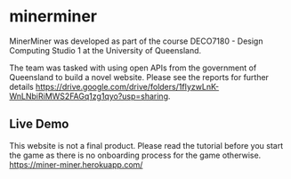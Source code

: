 # minerminer
MinerMiner was developed as part of the course DECO7180 - Design Computing Studio 1 at the University of Queensland.

The team was tasked with using open APIs from the government of Queensland to build a novel website.
Please see the reports for further details https://drive.google.com/drive/folders/1fIyzwLnK-WnLNbiRiMWS2FAGq1zg1qyo?usp=sharing.

## Live Demo
This website is not a final product. Please read the tutorial before you start the game as there is no onboarding process for the game otherwise.
https://miner-miner.herokuapp.com/
